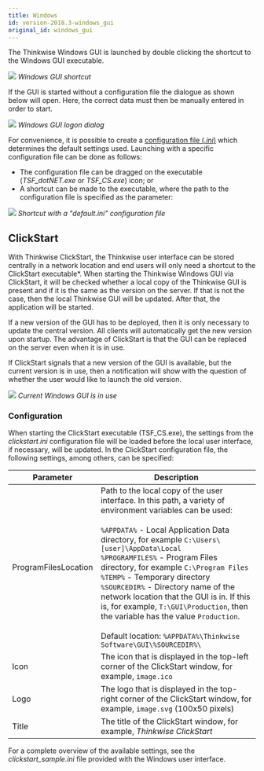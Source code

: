 ```yaml
---
title: Windows
id: version-2018.3-windows_gui
original_id: windows_gui
---
```


The Thinkwise Windows GUI is launched by double clicking the shortcut to the Windows GUI executable. 

![](assets/deployment/21bfe577d8191eedcea2e035a70a95cd1c3a3f21.png)
*Windows GUI shortcut*

If the GUI is started without a configuration file the dialogue as shown below will open. Here, the correct data must then be manually entered in order to start. 

![](assets/deployment/b59fa1fc0c1804130b8394c9297b9d4e65fd600f.png)
*Windows GUI logon dialog*

For convenience, it is possible to create a [configuration file (*.ini*)](../sf/configuration_file) which determines the default settings used. Launching with a specific configuration file can be done as follows:

- The configuration file can be dragged on the executable (*TSF_dotNET.exe* or *TSF_CS.exe*) icon; or
- A shortcut can be made to the executable, where the path to the configuration file is specified as the parameter:

![](assets/deployment/eef55a0e61c2573d3dc1b15fa1941815ffc7024f.png)
*Shortcut with a "default.ini" configuration file*

## ClickStart

With Thinkwise ClickStart, the Thinkwise user interface can be stored centrally in a network location and end users will only need a shortcut to the ClickStart executable\*. When starting the Thinkwise Windows GUI via ClickStart, it will be checked whether a local copy of the Thinkwise GUI is present and if it is the same as the version on the server. If that is not the case, then the local Thinkwise GUI will be updated. After that, the application will be started.

If a new version of the GUI has to be deployed, then it is only necessary to update the central version. All clients will automatically get the new version upon startup. The advantage of ClickStart is that the GUI can be replaced on the server even when it is in use. 

If ClickStart signals that a new version of the GUI is available, but the current version is in use, then a notification will show with the question of whether the user would like to launch the old version.

![](assets/deployment/935929896610eaed34cd522ba485d30d095c87b3.png)
*Current Windows GUI is in use*

### Configuration

When starting the ClickStart executable (TSF_CS.exe), the settings from the *clickstart.ini* configuration file will be loaded before the local user interface, if necessary, will be updated. In the ClickStart configuration file, the following settings, among others, can be specified:

| Parameter            | Description                                                  |
| -------------------- | ------------------------------------------------------------ |
| ProgramFilesLocation | Path to the local copy of the user interface. In this path, a variety of environment variables can be used:<br/><br/>`%APPDATA%` - Local Application Data directory, for example `C:\Users\[user]\AppData\Local`<br/>`%PROGRAMFILES%` - Program Files directory, for example `C:\Program Files`<br/>`%TEMP%` - Temporary directory<br/>`%SOURCEDIR%` - Directory name of the network location that the GUI is in. If this is, for example, `T:\GUI\Production`, then the variable has the value `Production`.<br/><br/>Default location: `%APPDATA%\Thinkwise Software\GUI\%SOURCEDIR%\` |
| Icon                 | The icon that is displayed in the top-left corner of the ClickStart window, for example, `image.ico` |
| Logo                 | The logo that is displayed in the top-right corner of the ClickStart window, for example, `image.svg` (100x50 pixels) |
| Title                | The title of the ClickStart window, for example, *Thinkwise ClickStart* |

For a complete overview of the available settings, see the *clickstart_sample.ini* file provided with the Windows user interface.
